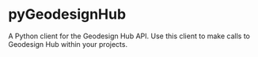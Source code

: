 # pyGeodesignHub
A Python client for the Geodesign Hub API. Use this client to make calls to Geodesign Hub within your projects. 
